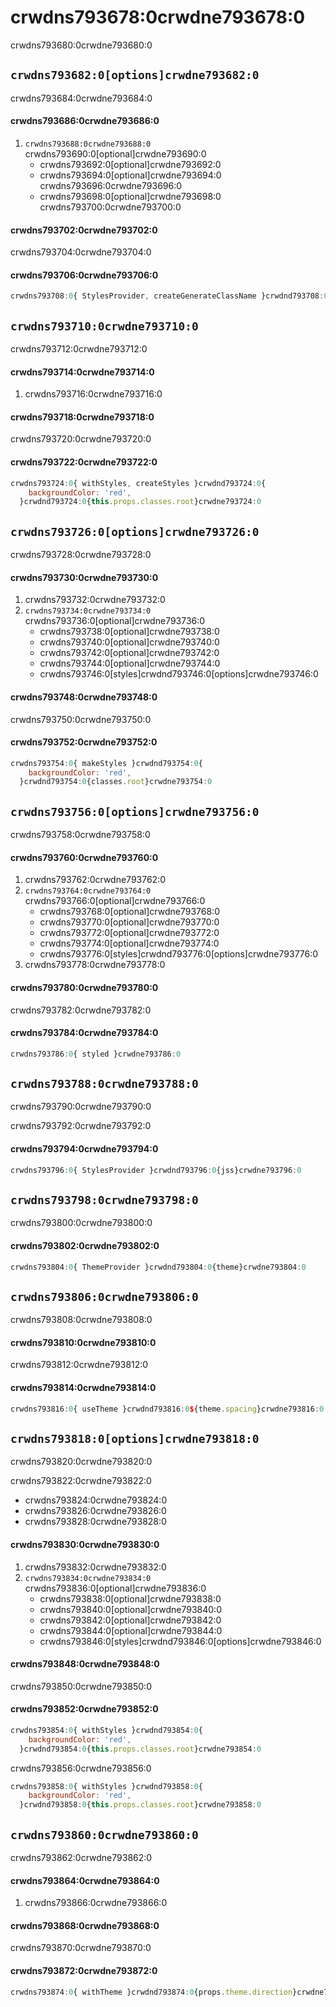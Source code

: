 # crwdns793678:0crwdne793678:0

<p class="description">crwdns793680:0crwdne793680:0</p>

## `crwdns793682:0[options]crwdne793682:0`

crwdns793684:0crwdne793684:0

#### crwdns793686:0crwdne793686:0

1. `crwdns793688:0crwdne793688:0` crwdns793690:0[optional]crwdne793690:0 
    - crwdns793692:0[optional]crwdne793692:0
    - crwdns793694:0[optional]crwdne793694:0 crwdns793696:0crwdne793696:0
    - crwdns793698:0[optional]crwdne793698:0 crwdns793700:0crwdne793700:0

#### crwdns793702:0crwdne793702:0

crwdns793704:0crwdne793704:0

#### crwdns793706:0crwdne793706:0

```jsx
crwdns793708:0{ StylesProvider, createGenerateClassName }crwdnd793708:0{generateClassName}crwdne793708:0
```

## `crwdns793710:0crwdne793710:0`

crwdns793712:0crwdne793712:0

#### crwdns793714:0crwdne793714:0

1. crwdns793716:0crwdne793716:0

#### crwdns793718:0crwdne793718:0

crwdns793720:0crwdne793720:0

#### crwdns793722:0crwdne793722:0

```jsx
crwdns793724:0{ withStyles, createStyles }crwdnd793724:0{
    backgroundColor: 'red',
  }crwdnd793724:0{this.props.classes.root}crwdne793724:0
```

## `crwdns793726:0[options]crwdne793726:0`

crwdns793728:0crwdne793728:0

#### crwdns793730:0crwdne793730:0

1. crwdns793732:0crwdne793732:0
2. `crwdns793734:0crwdne793734:0` crwdns793736:0[optional]crwdne793736:0 
    - crwdns793738:0[optional]crwdne793738:0
    - crwdns793740:0[optional]crwdne793740:0
    - crwdns793742:0[optional]crwdne793742:0
    - crwdns793744:0[optional]crwdne793744:0
    - crwdns793746:0[styles]crwdnd793746:0[options]crwdne793746:0

#### crwdns793748:0crwdne793748:0

crwdns793750:0crwdne793750:0

#### crwdns793752:0crwdne793752:0

```jsx
crwdns793754:0{ makeStyles }crwdnd793754:0{
    backgroundColor: 'red',
  }crwdnd793754:0{classes.root}crwdne793754:0
```

## `crwdns793756:0[options]crwdne793756:0`

crwdns793758:0crwdne793758:0

#### crwdns793760:0crwdne793760:0

1. crwdns793762:0crwdne793762:0
2. `crwdns793764:0crwdne793764:0` crwdns793766:0[optional]crwdne793766:0 
    - crwdns793768:0[optional]crwdne793768:0
    - crwdns793770:0[optional]crwdne793770:0
    - crwdns793772:0[optional]crwdne793772:0
    - crwdns793774:0[optional]crwdne793774:0
    - crwdns793776:0[styles]crwdnd793776:0[options]crwdne793776:0
3. crwdns793778:0crwdne793778:0

#### crwdns793780:0crwdne793780:0

crwdns793782:0crwdne793782:0

#### crwdns793784:0crwdne793784:0

```jsx
crwdns793786:0{ styled }crwdne793786:0
```

## `crwdns793788:0crwdne793788:0`

crwdns793790:0crwdne793790:0

crwdns793792:0crwdne793792:0

#### crwdns793794:0crwdne793794:0

```jsx
crwdns793796:0{ StylesProvider }crwdnd793796:0{jss}crwdne793796:0
```

## `crwdns793798:0crwdne793798:0`

crwdns793800:0crwdne793800:0

#### crwdns793802:0crwdne793802:0

```jsx
crwdns793804:0{ ThemeProvider }crwdnd793804:0{theme}crwdne793804:0
```

## `crwdns793806:0crwdne793806:0`

crwdns793808:0crwdne793808:0

#### crwdns793810:0crwdne793810:0

crwdns793812:0crwdne793812:0

#### crwdns793814:0crwdne793814:0

```jsx
crwdns793816:0{ useTheme }crwdnd793816:0${theme.spacing}crwdne793816:0
```

## `crwdns793818:0[options]crwdne793818:0`

crwdns793820:0crwdne793820:0

crwdns793822:0crwdne793822:0

- crwdns793824:0crwdne793824:0
- crwdns793826:0crwdne793826:0
- crwdns793828:0crwdne793828:0

#### crwdns793830:0crwdne793830:0

1. crwdns793832:0crwdne793832:0
2. `crwdns793834:0crwdne793834:0` crwdns793836:0[optional]crwdne793836:0 
    - crwdns793838:0[optional]crwdne793838:0
    - crwdns793840:0[optional]crwdne793840:0
    - crwdns793842:0[optional]crwdne793842:0
    - crwdns793844:0[optional]crwdne793844:0
    - crwdns793846:0[styles]crwdnd793846:0[options]crwdne793846:0

#### crwdns793848:0crwdne793848:0

crwdns793850:0crwdne793850:0

#### crwdns793852:0crwdne793852:0

```jsx
crwdns793854:0{ withStyles }crwdnd793854:0{
    backgroundColor: 'red',
  }crwdnd793854:0{this.props.classes.root}crwdne793854:0
```

crwdns793856:0crwdne793856:0

```jsx
crwdns793858:0{ withStyles }crwdnd793858:0{
    backgroundColor: 'red',
  }crwdnd793858:0{this.props.classes.root}crwdne793858:0
```

## `crwdns793860:0crwdne793860:0`

crwdns793862:0crwdne793862:0

#### crwdns793864:0crwdne793864:0

1. crwdns793866:0crwdne793866:0

#### crwdns793868:0crwdne793868:0

crwdns793870:0crwdne793870:0

#### crwdns793872:0crwdne793872:0

```jsx
crwdns793874:0{ withTheme }crwdnd793874:0{props.theme.direction}crwdne793874:0
```